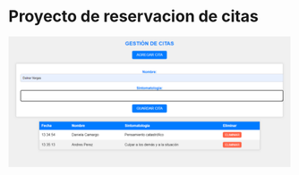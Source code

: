 <h1>Proyecto de reservacion de citas</h1>
<div align="center"> 
    <img src="images/Proyecto-Citas.png" alt="Proyecto de reservacion">
</div>